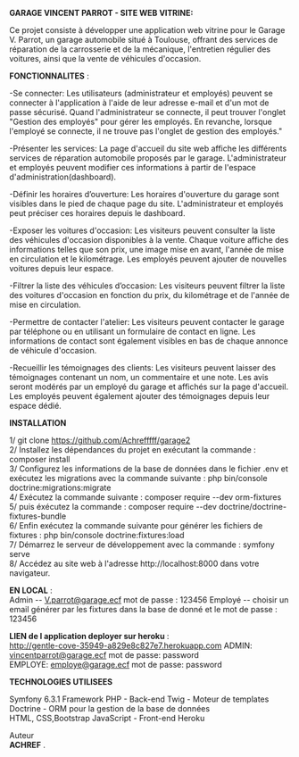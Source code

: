 **GARAGE VINCENT PARROT - SITE WEB VITRINE:**

Ce projet consiste à développer une application web vitrine pour le Garage V. Parrot, un garage automobile situé à Toulouse, offrant des services de réparation de la carrosserie et de la mécanique, l'entretien régulier des voitures, ainsi que la vente de véhicules d'occasion.

**FONCTIONNALITES** :

-Se connecter: Les utilisateurs (administrateur et employés) peuvent se connecter à l'application à l'aide de leur adresse e-mail et d'un mot de passe sécurisé.
Quand l'administrateur se connecte, il peut trouver l'onglet "Gestion des employés" pour gérer les employés. En revanche, lorsque l'employé se connecte, il ne trouve pas l'onglet de gestion des employés."

-Présenter les services: La page d'accueil du site web affiche les différents services de réparation automobile proposés par le garage. L'administrateur et employés peuvent modifier ces informations à partir de l'espace d'administration(dashboard).

-Définir les horaires d’ouverture: Les horaires d'ouverture du garage sont visibles dans le pied de chaque page du site.  L'administrateur et employés peut préciser ces horaires depuis le dashboard.

-Exposer les voitures d'occasion: Les visiteurs peuvent consulter la liste des véhicules d'occasion disponibles à la vente. Chaque voiture affiche des informations telles que son prix, une image mise en avant, l'année de mise en circulation et le kilométrage. Les employés peuvent ajouter de nouvelles voitures depuis leur espace.

-Filtrer la liste des véhicules d’occasion: Les visiteurs peuvent filtrer la liste des voitures d'occasion en fonction du prix, du kilométrage et de l'année de mise en circulation.

-Permettre de contacter l'atelier: Les visiteurs peuvent contacter le garage par téléphone ou en utilisant un formulaire de contact en ligne. Les informations de contact sont également visibles en bas de chaque annonce de véhicule d'occasion.

-Recueillir les témoignages des clients: Les visiteurs peuvent laisser des témoignages contenant un nom, un commentaire et une note. Les avis seront modérés par un employé du garage et affichés sur la page d'accueil. Les employés peuvent également ajouter des témoignages depuis leur espace dédié.

**INSTALLATION**

1/ git clone https://github.com/Achrefffff/garage2  
2/ Installez les dépendances du projet en exécutant la commande : composer install  
3/ Configurez les informations de la base de données dans le fichier .env et exécutez les migrations avec la commande     suivante : php bin/console doctrine:migrations:migrate  
4/ Exécutez la commande suivante : composer require --dev orm-fixtures  
5/ puis éxécutez la commande : composer require --dev doctrine/doctrine-fixtures-bundle  
6/ Enfin exécutez la commande suivante pour générer les fichiers de fixtures : php bin/console doctrine:fixtures:load  
7/ Démarrez le serveur de développement avec la commande : symfony serve  
8/ Accédez au site web à l'adresse http://localhost:8000 dans votre navigateur.  

**EN LOCAL** :  
 Admin -- V.parrot@garage.ecf  mot de passe : 123456 
 Employé -- choisir un email générer par les fixtures dans la base de donné et le mot de passe : 123456   

**LIEN de l application deployer sur heroku** :   
http://gentle-cove-35949-a829e8c827e7.herokuapp.com
ADMIN: vincentparrot@garage.ecf mot de passe: password  
EMPLOYE: employe@garage.ecf mot de passe: password  


**TECHNOLOGIES UTILISEES**

Symfony 6.3.1  Framework PHP  - Back-end
Twig - Moteur de templates   
Doctrine - ORM pour la gestion de la base de données  
HTML, CSS,Bootstrap JavaScript - Front-end 
Heroku  

Auteur  
**ACHREF** .